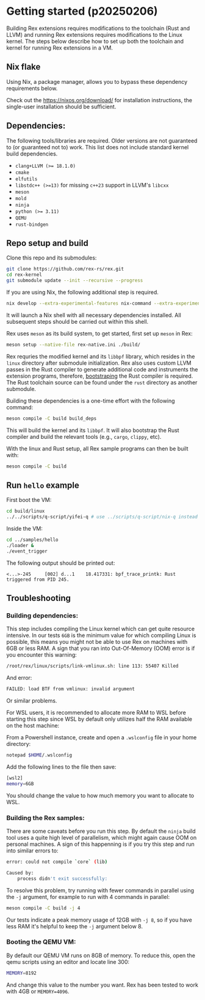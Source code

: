 # Getting started (p20250206)

Building Rex extensions requires modifications to the toolchain (Rust and
LLVM) and running Rex extensions requires modifications to the Linux
kernel.  The steps below describe how to set up both the toolchain and
kernel for running Rex extensions in a VM.

## Nix flake

Using Nix, a package manager, allows you to bypass these dependency
requirements below.

Check out the https://nixos.org/download/ for installation instructions,
the single-user installation should be sufficient.

## Dependencies:

The following tools/libraries are required. Older versions are not
guaranteed to (or guaranteed not to) work. This list does not include
standard kernel build dependencies.
- `clang+LLVM (>= 18.1.0)`
- `cmake`
- `elfutils`
- `libstdc++ (>=13)` for missing `c++23` support in LLVM's `libcxx`
- `meson`
- `mold`
- `ninja`
- `python (>= 3.11)`
- `QEMU`
- `rust-bindgen`

## Repo setup and build

Clone this repo and its submodules:

```bash
git clone https://github.com/rex-rs/rex.git
cd rex-kernel
git submodule update --init --recursive --progress
```

If you are using Nix, the following additional step is required.

```bash
nix develop --extra-experimental-features nix-command --extra-experimental-features flakes
```

It will launch a Nix shell with all necessary dependencies installed.
All subsequent steps should be carried out within this shell.

Rex uses `meson` as its build system, to get started, first set up `meson`
in Rex:

```bash
meson setup --native-file rex-native.ini ./build/
```

Rex requries the modified kernel and its `libbpf` library, which resides in
the `linux` directory after submodule initialization. Rex also uses custom
LLVM passes in the Rust compiler to generate additional code and
instruments the extension programs, therefore,
[bootstraping](https://en.wikipedia.org/wiki/Bootstrapping_(compilers)) the
Rust compiler is required. The Rust toolchain source can be found under the
`rust` directory as another submodule.

Building these dependencies is a one-time effort with the following
command:

```bash
meson compile -C build build_deps
```

This will build the kernel and its `libbpf`. It will also bootstrap the
Rust compiler and build the relevant tools (e.g., `cargo`, `clippy`, etc).

With the linux and Rust setup, all Rex sample programs can then be built
with:

```bash
meson compile -C build
```

## Run `hello` example
First boot the VM:

```bash
cd build/linux
../../scripts/q-script/yifei-q # use ../scripts/q-script/nix-q instead if you are using Nix
```

Inside the VM:

```bash
cd ../samples/hello
./loader &
./event_trigger
```

The following output should be printed out:

```console
<...>-245     [002] d...1    18.417331: bpf_trace_printk: Rust triggered from PID 245.
```

## Troubleshooting

### Building dependencies:

This step includes compiling the Linux kernel which can get quite resource
intensive. In our tests `6GB` is the minimum value for which compiling
Linux is possible, this means you might not be able to use Rex on machines
with 6GB or less RAM. A sign that you ran into Out-Of-Memory (OOM) error is
if you encounter this warning:

```bash
/root/rex/linux/scripts/link-vmlinux.sh: line 113: 55407 Killed                  LLVM_OBJCOPY="${OBJCOPY}" ${PAHOLE} -J ${PAHOLE_FLAGS} ${1}
```

And error:

```bash
FAILED: load BTF from vmlinux: invalid argument
```

Or similar problems.

For WSL users, it is recommended to allocate more RAM to WSL before
starting this step since WSL by default only utilizes half the RAM
available on the host machine:

From a Powershell instance, create and open a `.wslconfig` file in your
home directory:

```bash
notepad $HOME/.wslconfig
```

Add the following lines to the file then save:

```bash
[wsl2]
memory=6GB
```

You should change the value to how much memory you want to allocate to WSL.

### Building the Rex samples:

There are some caveats before you run this step. By default the `ninja`
build tool uses a quite high level of parallelism, which might again cause
OOM on personal machines. A sign of this happenning is if you try this step
and run into similar errors to:

```bash
error: could not compile `core` (lib)

Caused by:
    process didn't exit successfully:
```

To resolve this problem, try running with fewer commands in parallel using
the `-j` argument, for example to run with 4 commands in parallel:

```bash
meson compile -C build -j 4
```

Our tests indicate a peak memory usage of 12GB with `-j 8`, so if you have
less RAM it's helpful to keep the `-j` argument below 8.

### Booting the QEMU VM:

By default our QEMU VM runs on 8GB of memory. To reduce this, open the qemu
scripts using an editor and locate line 300:

```bash
MEMORY=8192
```

And change this value to the number you want. Rex has been tested to work
with 4GB or `MEMORY=4096`.
